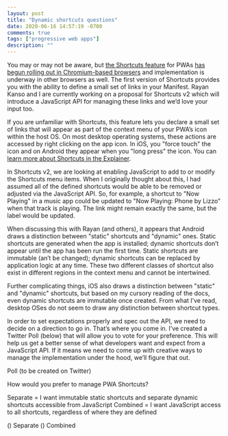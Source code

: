 ```yaml
---
layout: post
title: "Dynamic shortcuts questions"
date: 2020-06-16 14:57:19 -0700
comments: true
tags: ["progressive web apps"]
description: ""
---
```


You may or may not be aware, but [the Shortcuts feature](https://www.w3.org/TR/appmanifest/#shortcuts-member) for PWAs [has begun rolling out in Chromium-based browsers](https://www.windowslatest.com/2020/01/20/microsoft-is-adding-shortcuts-menu-to-chrome-pwas/) and implementation is underway in other browsers as well. The first version of Shortcuts provides you with the ability to define a small set of links in your Manifest. Rayan Kanso and I are currently working on a proposal for Shortcuts v2 which will introduce a JavaScript API for managing these links and we’d love your input too.

<!-- more -->

If you are unfamiliar with Shortcuts, this feature lets you declare a small set of links that will appear as part of the context menu of your PWA’s icon within the host OS. On most desktop operating systems, these actions are accessed by right clicking on the app icon. In iOS, you "force touch" the icon and on Android they appear when you "long press" the icon. You can [learn more about Shortcuts in the Explainer](https://github.com/MicrosoftEdge/MSEdgeExplainers/blob/main/Shortcuts/explainer.md).

In Shortcuts v2, we are looking at enabling JavaScript to add to or modify the Shortcuts menu items. When I originally thought about this, I had assumed all of the defined shortcuts would be able to be removed or adjusted via the JavaScript API. So, for example, a shortcut to "Now Playing" in a music app could be updated to "Now Playing: Phone by Lizzo" when that track is playing. The link might remain exactly the same, but the label would be updated.

When discussing this with Rayan (and others), it appears that Android draws a distinction between "static" shortcuts and "dynamic" ones. Static shortcuts are generated when the app is installed; dynamic shortcuts don’t appear until the app has been run the first time. Static shortcuts are immutable (an’t be changed); dynamic shortcuts can be replaced by application logic at any time. These two different classes of shortcut also exist in different regions in the context menu and cannot be intertwined.

Further complicating things, iOS also draws a distinction between "static" and "dynamic" shortcuts, but based on my cursory reading of the docs, even dynamic shortcuts are immutable once created. From what I’ve read, desktop OSes do not seem to draw any distinction between shortcut types.

In order to set expectations properly and spec out the API, we need to decide on a direction to go in. That’s where you come in. I’ve created a Twitter Poll (below) that will allow you to vote for your preference. This will help us get a better sense of what developers want and expect from a JavaScript API. If it means we need to come up with creative ways to manage the implementation under the hood, we’ll figure that out.

Poll (to be created on Twitter)

How would you prefer to manage PWA Shortcuts?

Separate = I want immutable static shortcuts and separate dynamic shortcuts accessible from JavaScript
Combined = I want JavaScript access to all shortcuts, regardless of where they are defined

() Separate
() Combined